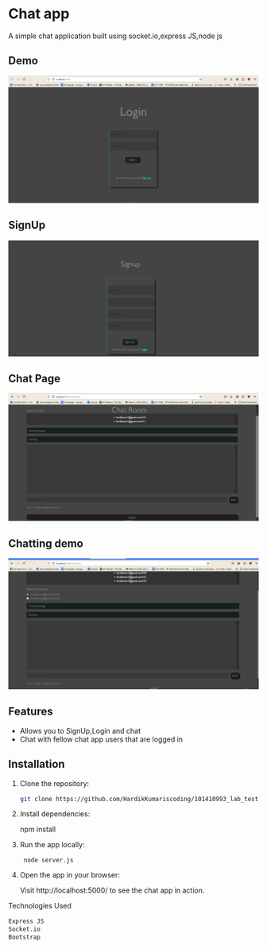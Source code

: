 # Chat app

A simple chat application built using socket.io,express JS,node js
## Demo

![Chat app Login page](./assets/login.png)



## SignUp

![Chat app SignUp page](./assets/signup.PNG)


## Chat Page

![Chat app Main page](./assets/chat.png)



## Chatting demo

![Chatting demo](./assets/chatting-private.gif)

## Features
- Allows you to SignUp,Login and chat
- Chat with fellow chat app users that are logged in


## Installation

1. Clone the repository:
   ```bash
   git clone https://github.com/HardikKumariscoding/101410993_lab_test1_chat_app

2.   Install dependencies:

        npm install

3. Run the app locally:        

        node server.js


4. Open the app in your browser:

    Visit http://localhost:5000/ to see the chat app in action. 


Technologies Used

    Express JS
    Socket.io
    Bootstrap
